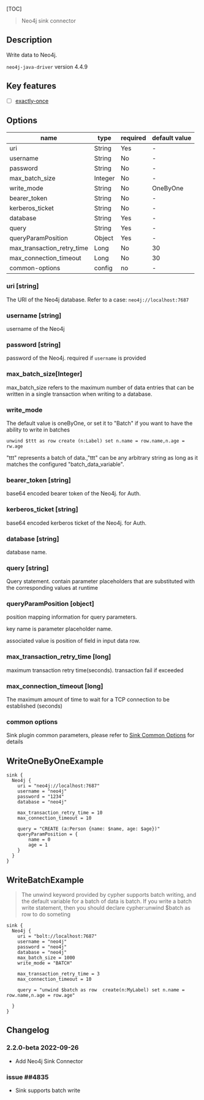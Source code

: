 [TOC]

> Neo4j sink connector

## Description

Write data to Neo4j.

`neo4j-java-driver` version 4.4.9

## Key features

- [ ] [exactly-once]($Intro-To-Connector-V2-Features)

## Options

|            name            |  type   | required | default value |
|----------------------------|---------|----------|---------------|
| uri                        | String  | Yes      | -             |
| username                   | String  | No       | -             |
| password                   | String  | No       | -             |
| max_batch_size             | Integer | No       | -             |
| write_mode                 | String  | No       | OneByOne      |
| bearer_token               | String  | No       | -             |
| kerberos_ticket            | String  | No       | -             |
| database                   | String  | Yes      | -             |
| query                      | String  | Yes      | -             |
| queryParamPosition         | Object  | Yes      | -             |
| max_transaction_retry_time | Long    | No       | 30            |
| max_connection_timeout     | Long    | No       | 30            |
| common-options             | config  | no       | -             |

### uri [string]

The URI of the Neo4j database. Refer to a case: `neo4j://localhost:7687`

### username [string]

username of the Neo4j

### password [string]

password of the Neo4j. required if `username` is provided

### max_batch_size[Integer]

max_batch_size refers to the maximum number of data entries that can be written in a single transaction when writing to a database.

### write_mode

The default value is oneByOne, or set it to "Batch" if you want to have the ability to write in batches

```cypher
unwind $ttt as row create (n:Label) set n.name = row.name,n.age = rw.age
```

"ttt" represents a batch of data.,"ttt" can be any arbitrary string as long as it matches the configured "batch_data_variable".

### bearer_token [string]

base64 encoded bearer token of the Neo4j. for Auth.

### kerberos_ticket [string]

base64 encoded kerberos ticket of the Neo4j. for Auth.

### database [string]

database name.

### query [string]

Query statement. contain parameter placeholders that are substituted with the corresponding values at runtime

### queryParamPosition [object]

position mapping information for query parameters.

key name is parameter placeholder name.

associated value is position of field in input data row.

### max_transaction_retry_time [long]

maximum transaction retry time(seconds). transaction fail if exceeded

### max_connection_timeout [long]

The maximum amount of time to wait for a TCP connection to be established (seconds)

### common options

Sink plugin common parameters, please refer to [Sink Common Options]($SK-Sink-Common-Options) for details

## WriteOneByOneExample

```
sink {
  Neo4j {
    uri = "neo4j://localhost:7687"
    username = "neo4j"
    password = "1234"
    database = "neo4j"

    max_transaction_retry_time = 10
    max_connection_timeout = 10

    query = "CREATE (a:Person {name: $name, age: $age})"
    queryParamPosition = {
        name = 0
        age = 1
    }
  }
}
```

## WriteBatchExample
> The unwind keyword provided by cypher supports batch writing, and the default variable for a batch of data is batch. If you write a batch write statement, then you should declare cypher:unwind $batch as row to do someting
```
sink {
  Neo4j {
    uri = "bolt://localhost:7687"
    username = "neo4j"
    password = "neo4j"
    database = "neo4j"
    max_batch_size = 1000
    write_mode = "BATCH"

    max_transaction_retry_time = 3
    max_connection_timeout = 10

    query = "unwind $batch as row  create(n:MyLabel) set n.name = row.name,n.age = row.age"

  }
}
```

## Changelog

### 2.2.0-beta 2022-09-26

- Add Neo4j Sink Connector

### issue ##4835

- Sink supports batch write

